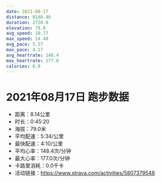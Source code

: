 ```yaml
---
date: 2021-08-17
distance: 8140.40
duration: 2720.0
elevation: 79.0
avg_speed: 10.77
max_speed: 14.40
avg_pace: 5.57
max_pace: 4.17
avg_heartrate: 148.4
max_heartrate: 177.0
calories: 0.0
---
```


# 2021年08月17日 跑步数据

- 距离：8.14公里
- 时长：0:45:20
- 海拔：79.0米
- 平均配速：5:34/公里
- 最快配速：4:10/公里
- 平均心率：148.4次/分钟
- 最大心率：177.0次/分钟
- 卡路里消耗：0.0千卡
- 活动链接：https://www.strava.com/activities/5807379548
